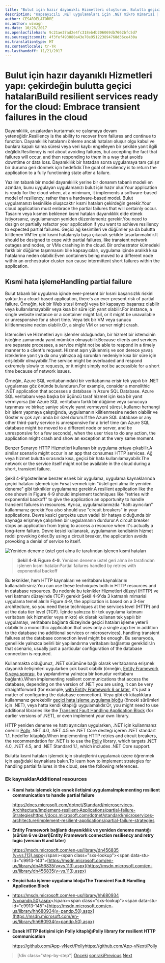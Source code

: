 ```yaml
---
title: "Bulut için hazır dayanıklı Hizmetleri oluşturun. Bulutta geçici hataları çekirdeğin"
description: "Kapsayıcılı .NET uygulamaları için .NET mikro mimarisi | Bulut için hazır dayanıklı Hizmetleri oluşturun. Bulutta geçici hataları çekirdeğin"
author: CESARDELATORRE
ms.author: wiwagn
ms.date: 10/26/2017
ms.openlocfilehash: 9c21ae37ad2e4fc318eb4b206069db7662bfc5d7
ms.sourcegitcommit: 4f3fef493080a43e70e951223894768d36ce430a
ms.translationtype: MT
ms.contentlocale: tr-TR
ms.lasthandoff: 11/21/2017
---
```

# <a name="build-resilient-services-ready-for-the-cloud-embrace-transient-failures-in-the-cloud"></a><span data-ttu-id="c9913-105">Bulut için hazır dayanıklı Hizmetleri yapı: çekirdeğin bulutta geçici hataları</span><span class="sxs-lookup"><span data-stu-id="c9913-105">Build resilient services ready for the cloud: Embrace transient failures in the cloud</span></span> 

<span data-ttu-id="c9913-106">Dayanıklılık, arızalardan kurtarmak ve çalışmaya devam yeteneğidir.</span><span class="sxs-lookup"><span data-stu-id="c9913-106">Resiliency is the ability to recover from failures and continue to function.</span></span> <span data-ttu-id="c9913-107">Dayanıklılık hatalarını önleme ancak hataları oluşur olgu kabul ve bunlara kapalı kalma süresi veya veri kaybı engelleyen bir şekilde yanıt ilgili değildir.</span><span class="sxs-lookup"><span data-stu-id="c9913-107">Resiliency is not about avoiding failures, but accepting the fact that failures will occur, and then responding to them in a way that avoids downtime or data loss.</span></span> <span data-ttu-id="c9913-108">Dayanıklılık bir hatadan sonra uygulamaya tam çalışır bir duruma geri dönmek için hedefidir.</span><span class="sxs-lookup"><span data-stu-id="c9913-108">The goal of resiliency is to return the application to a fully functioning state after a failure.</span></span>

<span data-ttu-id="c9913-109">Yazılım tabanlı bir model dayanıklılık yerine bir donanım tabanlı modeli en azından, bunu uygulayan uygulamanızı bulut için hazır olur.</span><span class="sxs-lookup"><span data-stu-id="c9913-109">Your application is ready for the cloud when, at a minimum, it implements a software-based model of resiliency, rather than a hardware-based model.</span></span> <span data-ttu-id="c9913-110">Bulut uygulamanızı kesinlikle oluşacaktır kısmi hataları çekirdeğin gerekir.</span><span class="sxs-lookup"><span data-stu-id="c9913-110">Your cloud application must embrace the partial failures that will certainly occur.</span></span> <span data-ttu-id="c9913-111">Tasarım veya kısmen beklenen kısmi hataları dayanıklılık elde etmek istiyorsanız, uygulamanızın yeniden düzenlemeniz gerekir.</span><span class="sxs-lookup"><span data-stu-id="c9913-111">You need to design or partially refactor your application if you want to achieve resiliency to expected partial failures.</span></span> <span data-ttu-id="c9913-112">Geçici ağ kesintileri ve düğümler ya da bulutta kilitlenen VM'ler gibi kısmi hatalarıyla başa çıkacak şekilde tasarlanmalıdır.</span><span class="sxs-lookup"><span data-stu-id="c9913-112">It should be designed to cope with partial failures, like transient network outages and nodes, or VMs crashing in the cloud.</span></span> <span data-ttu-id="c9913-113">Bir orchestrator kümedeki farklı bir düğüme taşınmasını bile kapsayıcıları, uygulama içinde aralıklı kısa hatalarına neden olabilir.</span><span class="sxs-lookup"><span data-stu-id="c9913-113">Even containers being moved to a different node within an orchestrator cluster can cause intermittent short failures within the application.</span></span>

## <a name="handling-partial-failure"></a><span data-ttu-id="c9913-114">Kısmi hata işleme</span><span class="sxs-lookup"><span data-stu-id="c9913-114">Handling partial failure</span></span>

<span data-ttu-id="c9913-115">Bulut tabanlı bir uygulama içinde ever-present bir kısmi başarısızlık riskini yoktur.</span><span class="sxs-lookup"><span data-stu-id="c9913-115">In a cloud-based application, there's an ever-present risk of partial failure.</span></span> <span data-ttu-id="c9913-116">Örneğin, tek bir Web sitesi örneği veya bir kapsayıcı başarısız olabilir veya kullanılamayabilir veya kısa bir süre için yanıt olabilir.</span><span class="sxs-lookup"><span data-stu-id="c9913-116">For instance, a single website instance or a container might fail, or it might be unavailable or unresponsive for a short time.</span></span> <span data-ttu-id="c9913-117">Veya tek bir VM veya sunucu kilitlenmesine neden olabilir.</span><span class="sxs-lookup"><span data-stu-id="c9913-117">Or, a single VM or server might crash.</span></span>

<span data-ttu-id="c9913-118">İstemcileri ve Hizmetleri ayrı işlemler olduğundan, bir hizmet bir istemcinin isteğine zamanında yanıt mümkün olmayabilir.</span><span class="sxs-lookup"><span data-stu-id="c9913-118">Because clients and services are separate processes, a service might not be able to respond in a timely manner to a client's request.</span></span> <span data-ttu-id="c9913-119">Hizmet aşırı yüklenmiş ve son derece yavaş isteklerine yanıt ya da onu yalnızca ağ sorunları nedeniyle kısa bir süre için erişilebilir olmayabilir.</span><span class="sxs-lookup"><span data-stu-id="c9913-119">The service might be overloaded and respond extremely slowly to requests, or it might simply not be accessible for a short time because of network issues.</span></span>

<span data-ttu-id="c9913-120">Örneğin, Azure SQL veritabanındaki bir veritabanına erişir tek yapılı bir .NET uygulaması göz önünde bulundurun.</span><span class="sxs-lookup"><span data-stu-id="c9913-120">For example, consider a monolithic .NET application that accesses a database in Azure SQL Database.</span></span> <span data-ttu-id="c9913-121">Azure SQL veritabanı veya başka bir üçüncü taraf hizmet için kısa bir yanıt vermiyorsa (bir Azure SQL veritabanı farklı bir düğüme veya sunucuya taşınması ve birkaç saniye süreyle yanıt vermeyen) süresi, kullanıcı herhangi bir işlem yapmaya çalıştığında, uygulamanın kilitlenmesine neden olabilir ve Göster w çok aynı anda bir özel durum.</span><span class="sxs-lookup"><span data-stu-id="c9913-121">If the Azure SQL database or any other third-party service is unresponsive for a brief time (an Azure SQL database might be moved to a different node or server, and be unresponsive for a few seconds), when the user tries to do any action, the application might crash and show an exception at the very same moment.</span></span>

<span data-ttu-id="c9913-122">Benzer Senaryo HTTP Hizmetleri kullanan bir uygulama ortaya çıkabilir.</span><span class="sxs-lookup"><span data-stu-id="c9913-122">A similar scenario might occur in an app that consumes HTTP services.</span></span> <span data-ttu-id="c9913-123">Ağ veya hizmet bulutta sırasında kısa, geçici bir hata kullanılamayabilir.</span><span class="sxs-lookup"><span data-stu-id="c9913-123">The network or the service itself might not be available in the cloud during a short, transient failure.</span></span>

<span data-ttu-id="c9913-124">Şekil 4-9'gösterilene benzer esnek bir uygulama, uygulama kaynaklarında geçici hataları işlemek için Fırsat vermek için "üstel geri alma ile yeniden deneme" gibi teknikler uygulamanız gerekir.</span><span class="sxs-lookup"><span data-stu-id="c9913-124">A resilient application like the one shown in Figure 4-9 should implement techniques like "retries with exponential backoff" to give the application an opportunity to handle transient failures in resources.</span></span> <span data-ttu-id="c9913-125">Ayrıca, uygulamalarınızda "hattı ayırıcıları" kullanmanız gerekir.</span><span class="sxs-lookup"><span data-stu-id="c9913-125">You also should use "circuit breakers" in your applications.</span></span> <span data-ttu-id="c9913-126">Devre kesici gerçekte uzun vadeli bir hataya olduğunda bir kaynağa erişmeye çalışırken bir uygulamanın durdurur.</span><span class="sxs-lookup"><span data-stu-id="c9913-126">A circuit breaker stops an application from trying to access a resource when it's actually a long-term failure.</span></span> <span data-ttu-id="c9913-127">Devre kesici kullanarak, uygulamanın kendisinin hizmet reddi provoking önler.</span><span class="sxs-lookup"><span data-stu-id="c9913-127">By using a circuit breaker, the application avoids provoking a denial of service to itself.</span></span>

![Yeniden deneme üstel geri alma ile tarafından işlenen kısmi hataları](./media/image9.png)

> <span data-ttu-id="c9913-129">**Şekil 4-9.**</span><span class="sxs-lookup"><span data-stu-id="c9913-129">**Figure 4-9.**</span></span> <span data-ttu-id="c9913-130">Yeniden deneme üstel geri alma ile tarafından işlenen kısmi hataları</span><span class="sxs-lookup"><span data-stu-id="c9913-130">Partial failures handled by retries with exponential backoff</span></span>

<span data-ttu-id="c9913-131">Bu teknikler, hem HTTP kaynakları ve veritabanı kaynaklarını kullanabilirsiniz.</span><span class="sxs-lookup"><span data-stu-id="c9913-131">You can use these techniques both in HTTP resources and in database resources.</span></span> <span data-ttu-id="c9913-132">Bu nedenle bu teknikler Hizmetleri düzeyi (HTTP) ve veri katmanı düzeyinde (TCP) gerekir Şekil 4-9'da 3 katmanlı mimarisi uygulama temel alır.</span><span class="sxs-lookup"><span data-stu-id="c9913-132">In Figure 4-9, the application is based on a 3-tier architecture, so you need these techniques at the services level (HTTP) and at the data tier level (TCP).</span></span> <span data-ttu-id="c9913-133">İçinde yalnızca bir tek uygulama katmanı veritabanı (ek hizmetler veya mikro) ek olarak kullanan tek yapılı bir uygulamayı, veritabanı bağlantı düzeyinde geçici hataları işleme yeterli olabilir.</span><span class="sxs-lookup"><span data-stu-id="c9913-133">In a monolithic application that uses only a single app tier in addition to the database (no additional services or microservices), handling transient failures at the database connection level might be enough.</span></span> <span data-ttu-id="c9913-134">Bu senaryoda, genellikle yalnızca belirli bir yapılandırma veritabanı bağlantısı gereklidir.</span><span class="sxs-lookup"><span data-stu-id="c9913-134">In that scenario, usually just a particular configuration of the database connection is required.</span></span>

<span data-ttu-id="c9913-135">Kullanmakta olduğunuz, .NET sürümüne bağlı olarak veritabanına erişmek dayanıklı iletişimleri uygularken çok basit olabilir (örneğin, [Entity Framework 6 veya sonrası](https://msdn.microsoft.com/library/dn456835(v=vs.113).aspx), bu yapılandırma yalnızca bir konudur veritabanı bağlantı).</span><span class="sxs-lookup"><span data-stu-id="c9913-135">When implementing resilient communications that access the database, depending on the version of .NET you are using, it can be very straightforward (for example, [with Entity Framework 6 or later](https://msdn.microsoft.com/library/dn456835(v=vs.113).aspx), it's just a matter of configuring the database connection).</span></span> <span data-ttu-id="c9913-136">Veya gibi ek kitaplıklara kullanmanız gerekebilir [geçici hata işleme uygulama bloğu](https://msdn.microsoft.com/library/hh680934(v=pandp.50).aspx) (önceki sürümleri için .NET), veya hatta kendi kitaplığı uygulamalıdır.</span><span class="sxs-lookup"><span data-stu-id="c9913-136">Or, you might need to use additional libraries like the [Transient Fault Handling Application Block](https://msdn.microsoft.com/library/hh680934(v=pandp.50).aspx) (for earlier versions of .NET), or even implement your own library.</span></span>

<span data-ttu-id="c9913-137">HTTP yeniden deneme ve hattı ayırıcıları uygularken, .NET için kullanmanız önerilir [Polly](https://github.com/App-vNext/Polly) .NET 4.0, .NET 4.5 ve .NET Core desteği içeren .NET standart 1.1, hedefler kitaplığı.</span><span class="sxs-lookup"><span data-stu-id="c9913-137">When implementing HTTP retries and circuit breakers, the recommendation for .NET is to use the [Polly](https://github.com/App-vNext/Polly) library, which targets .NET 4.0, .NET 4.5, and .NET Standard 1.1, which includes .NET Core support.</span></span>

<span data-ttu-id="c9913-138">Bulutta kısmi hataları işlemek için stratejilerini uygulamak üzere öğrenmek için aşağıdaki kaynaklara bakın.</span><span class="sxs-lookup"><span data-stu-id="c9913-138">To learn how to implement strategies for handling partial failures in the cloud, see the following references.</span></span>

### <a name="additional-resources"></a><span data-ttu-id="c9913-139">Ek kaynaklar</span><span class="sxs-lookup"><span data-stu-id="c9913-139">Additional resources</span></span>

-   <span data-ttu-id="c9913-140">**Kısmi hata işlemek için esnek iletişimi uygulama**</span><span class="sxs-lookup"><span data-stu-id="c9913-140">**Implementing resilient communication to handle partial failure**</span></span>

    [<span data-ttu-id="c9913-141">https://docs.microsoft.com/dotnet/Standard/microservices-Architecture/implement-resilient-Applications/partial-failure-Strategies</span><span class="sxs-lookup"><span data-stu-id="c9913-141">https://docs.microsoft.com/dotnet/standard/microservices-architecture/implement-resilient-applications/partial-failure-strategies</span></span>](https://docs.microsoft.com/dotnet/standard/microservices-architecture/implement-resilient-applications/partial-failure-strategies)

-   <span data-ttu-id="c9913-142">**Entity Framework bağlantı dayanıklılık ve yeniden deneme mantığı (sürüm 6 ve üzeri)**</span><span class="sxs-lookup"><span data-stu-id="c9913-142">**Entity Framework connection resiliency and retry logic (version 6 and later)**</span></span>

    <span data-ttu-id="c9913-143">[https://msdn.microsoft.com/en-us/library/dn456835 (v=vs.113).aspx](https://msdn.microsoft.com/en-us/library/dn456835(v=vs.113).aspx)</span><span class="sxs-lookup"><span data-stu-id="c9913-143">[https://msdn.microsoft.com/en-us/library/dn456835(v=vs.113).aspx](https://msdn.microsoft.com/en-us/library/dn456835(v=vs.113).aspx)</span></span>

-   <span data-ttu-id="c9913-144">**Geçici hata işleme uygulama bloğu**</span><span class="sxs-lookup"><span data-stu-id="c9913-144">**The Transient Fault Handling Application Block**</span></span>

<!-- -->

-   <span data-ttu-id="c9913-145">[https://msdn.microsoft.com/en-us/library/hh680934 (v=pandp.50).aspx](https://msdn.microsoft.com/en-us/library/hh680934(v=pandp.50).aspx)</span><span class="sxs-lookup"><span data-stu-id="c9913-145">[https://msdn.microsoft.com/en-us/library/hh680934(v=pandp.50).aspx](https://msdn.microsoft.com/en-us/library/hh680934(v=pandp.50).aspx)</span></span>

-   <span data-ttu-id="c9913-146">**Esnek HTTP iletişimi için Polly kitaplığı**</span><span class="sxs-lookup"><span data-stu-id="c9913-146">**Polly library for resilient HTTP communication**</span></span>

    <span data-ttu-id="c9913-147">https://github.com/App-vNext/Polly</span><span class="sxs-lookup"><span data-stu-id="c9913-147">https://github.com/App-vNext/Polly</span></span>

>[!div class="step-by-step"]
<span data-ttu-id="c9913-148">[Önceki](when-to-deploy-windows-containers-to-azure-container-service-kubernetes.md)
[sonraki](modernize-your-apps-with-monitoring-and-telemetry.md)</span><span class="sxs-lookup"><span data-stu-id="c9913-148">[Previous](when-to-deploy-windows-containers-to-azure-container-service-kubernetes.md)
[Next](modernize-your-apps-with-monitoring-and-telemetry.md)</span></span>
